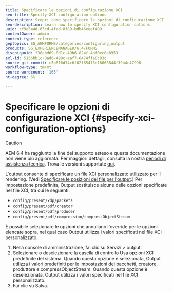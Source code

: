 ```yaml
---
title: Specificare le opzioni di configurazione XCI
seo-title: Specify XCI configuration options
description: Scopri come specificare le opzioni di configurazione XCI.
seo-description: Learn how to specify XCI configuration options.
uuid: cf9e544d-63cd-4fad-8f89-bdb46eeef409
contentOwner: admin
content-type: reference
geptopics: SG_AEMFORMS/categories/configuring_output
products: SG_EXPERIENCEMANAGER/6.4/FORMS
discoiquuid: f38ebd69-8d1c-49b6-824f-4bf0ec8a8953
exl-id: 5156bb1c-8ad6-498c-aaf7-6474ffa8c83c
source-git-commit: c5b816d74c6f02f85476d16868844f39b4c47996
workflow-type: tm+mt
source-wordcount: '165'
ht-degree: 6%

---
```


# Specificare le opzioni di configurazione XCI {#specify-xci-configuration-options}

>[!CAUTION]
>
>AEM 6.4 ha raggiunto la fine del supporto esteso e questa documentazione non viene più aggiornata. Per maggiori dettagli, consulta la nostra [periodi di assistenza tecnica](https://helpx.adobe.com/it/support/programs/eol-matrix.html). Trova le versioni supportate [qui](https://experienceleague.adobe.com/docs/).

L&#39;output consente di specificare un file XCI personalizzato utilizzato per il rendering. (Vedi [Specificare le posizioni dei file per l&#39;output](/help/forms/using/admin-help/specify-file-locations-output.md#specify-file-locations-for-output).) Per impostazione predefinita, Output sostituisce alcune delle opzioni specificate nel file XCI, tra cui le seguenti:

* `config/present/xdp/packets`
* `config/present/pdf/creator`
* `config/present/pdf/producer`
* `config/present/pdf/compression/compressObjectStream`

È possibile selezionare le opzioni che annullano l&#39;override per le opzioni elencate sopra, nel qual caso Output utilizza i valori specificati nel file XCI personalizzato.

1. Nella console di amministrazione, fai clic su Servizi > output.
1. Selezionare o deselezionare la casella di controllo Usa opzioni XCI predefinite del sistema. Quando questa opzione è selezionata, Output utilizza i valori predefiniti per le impostazioni dei pacchetti, creatore, produttore e compressObjectStream. Quando questa opzione è deselezionata, Output utilizza i valori specificati nel file XCI personalizzato.
1. Fai clic su Salva.
